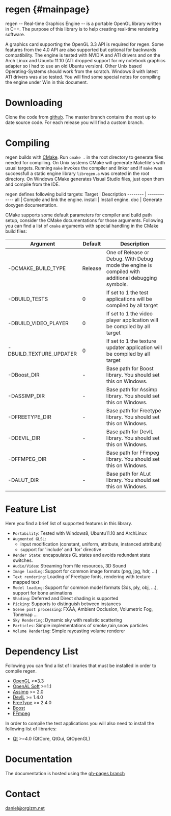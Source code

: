 regen {#mainpage}
============

regen -- Real-time Graphics Engine -- is a portable OpenGL library written in C++.
The purpose of this library is to help creating
real-time rendering software.

A graphics card supporting the OpenGL 3.3 API is required for regen.
Some features from the 4.0 API are also supported but optional for backwards compatibility.
The engine is tested with NVIDIA and ATI drivers and on the
Arch Linux and Ubuntu 11.10 (ATI dropped support for my notebook
graphics adapter so i had to use an old Ubuntu version).
Other Unix based Operating-Systems should work from the scratch.
Windows 8 with latest ATI drivers was also tested. You will find some special
notes for compiling the engine under Win in this document.

Downloading
=========================
Clone the code from [github](https://github.com/daniel86/regen).
The master branch contains the most up to date source code.
For each release you will find a custom branch.

Compiling
=========================
regen builds with [CMake](http://www.cmake.org/).
Run `cmake .` in the root directory to generate files needed for compiling.
On Unix systems CMake will generate Makefile's with usual targets.
Running `make` invokes the compiler and linker and
if `make` was successfull a static engine library `libregen.a`
was created in the root directory.
On Windows CMake generates Visual Studio files, just open them and compile from the IDE.

regen defines following build targets:
Target   | Description
-------- | ------------
all      | Compile and link the engine.
install  | Install engine.
doc      | Generate doxygen documentation.

CMake supports some default parameters for compiler and build path setup, consider the CMake documentations
for those arguments.
Following you can find a list of `cmake` arguments with special handling in the CMake build files:

Argument                | Default | Description
----------------------- | ------- | ------------
-DCMAKE_BUILD_TYPE      | Release | One of Release or Debug. With Debug mode the engine is compiled with additional debugging symbols.
-DBUILD_TESTS           | 0       | If set to 1 the test applications will be compiled by all target
-DBUILD_VIDEO_PLAYER    | 0       | If set to 1 the video player application will be compiled by all target
-DBUILD_TEXTURE_UPDATER | 0       | If set to 1 the texture updater application will be compiled by all target
-DBoost_DIR             | -       | Base path for Boost library. You should set this on Windows.
-DASSIMP_DIR            | -       | Base path for Assimp library. You should set this on Windows.
-DFREETYPE_DIR          | -       | Base path for Freetype library. You should set this on Windows.
-DDEVIL_DIR             | -       | Base path for DevIL library. You should set this on Windows.
-DFFMPEG_DIR            | -       | Base path for FFmpeg library. You should set this on Windows.
-DALUT_DIR              | -       | Base path for ALut library. You should set this on Windows.


Feature List
=========================
Here you find a brief list of supported features in this library.

- `Portability`: Tested with Windows8, Ubuntu11.10 and ArchLinux
- `Augmented GLSL`:
    - input modification (constant, uniform, attribute, instanced attribute)
    - support for 'include' and 'for' directive
- `Render State`: encapsulates GL states and avoids redundant state switches.
- `Audio/Video`: Streaming from file resources, 3D Sound
- `Image loading`: Support for common image formats (png, jpg, hdr, ...)
- `Text rendering`: Loading of Freetype fonts, rendering with texture mapped text
- `Model loading`: Support for common model formats (3ds, ply, obj, ...), support for bone animations
- `Shading`: Deferred and Direct shading is supported
- `Picking`: Supports to distinguish between instances
- `Scene post processing`: FXAA, Ambient Occlusion, Volumetric Fog, Tonemap ...
- `Sky Rendering`: Dynamic sky with realistic scattering
- `Particles`: Simple implementations of smoke,rain,snow particles
- `Volume Rendering`: Simple raycasting volume renderer

Dependency List
=========================
Following you can find a list of libraries that must be installed in order
to compile regen.
- [OpenGL](http://www.opengl.org/) >=3.3
- [OpenAL Soft](http://kcat.strangesoft.net/openal.html) >=1.1
- [Assimp](http://assimp.sourceforge.net/) >= 2.0
- [DevIL](http://openil.sourceforge.net/) >= 1.4.0
- [FreeType](http://www.freetype.org/) >= 2.4.0
- [Boost](http://www.boost.org/)
- [FFmpeg](http://www.ffmpeg.org/)

In order to compile the test applications you will also need to install
the following list of libraries:
- [Qt](http://qt-project.org/) >=4.0 (QtCore, QtGui, QtOpenGL)

Documentation
=========================
The documentation is hosted using the [gh-pages branch](http://daniel86.github.com/regen/)

Contact
=========================
daniel@orgizm.net

